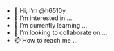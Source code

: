 - 👋 Hi, I’m @h6510y
- 👀 I’m interested in ...
- 🌱 I’m currently learning ...
- 💞️ I’m looking to collaborate on ...
- 📫 How to reach me ...

<!---
h6510y/h6510y is a ✨ special ✨ repository because its `README.md` (this file) appears on your GitHub profile.
You can click the Preview link to take a look at your changes.
--->
